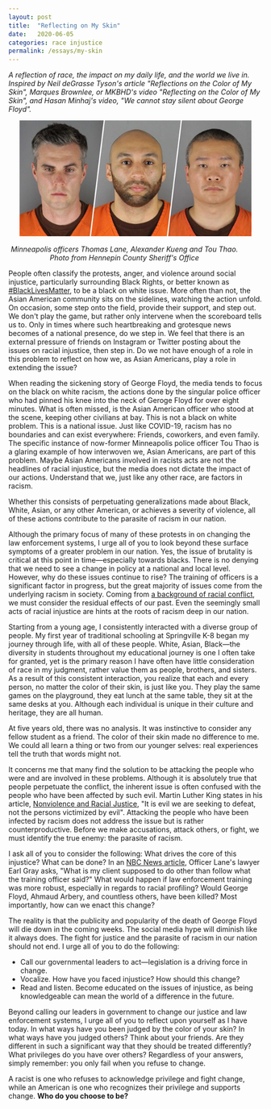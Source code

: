 ```yaml
---
layout: post
title:  "Reflecting on My Skin"
date:   2020-06-05
categories: race injustice
permalink: /essays/my-skin
---
```

*A reflection of race, the impact on my daily life, and the world we live in. Inspired by Neil deGrasse Tyson's article "Reflections on the Color of My Skin", Marques Brownlee, or MKBHD's video "Reflecting on the Color of My Skin", and Hasan Minhaj's video, "We cannot stay silent about George Floyd".*

<div align="center">
  <img width="460" src="/my-skin.png">
</div>

<p style="max-width: 460px;" style="margin: auto;" align="center">
  <em>Minneapolis officers Thomas Lane, Alexander Kueng and Tou Thao. Photo from Hennepin County Sheriff's Office</em>
</p>

People often classify the protests, anger, and violence around social injustice, particularly surrounding Black Rights, or better known as [#BlackLivesMatter](https://twitter.com/hashtag/blacklivesmater?ref_src=twsrc%5Egoogle%7Ctwcamp%5Eserp%7Ctwgr%5Ehashtag), to be a black on white issue. More often than not, the Asian American community sits on the sidelines, watching the action unfold. On occasion, some step onto the field, provide their support, and step out. We don't play the game, but rather only intervene when the scoreboard tells us to. Only in times where such heartbreaking and grotesque news becomes of a national presence, do we step in. We feel that there is an external pressure of friends on Instagram or Twitter posting about the issues on racial injustice, then step in. Do we not have enough of a role in this problem to reflect on how we, as Asian Americans, play a role in extending the issue?

When reading the sickening story of George Floyd, the media tends to focus on the black on white racism, the actions done by the singular police officer who had pinned his knee into the neck of Geroge Floyd for over eight minutes. What is often missed, is the Asian American officer who stood at the scene, keeping other civilians at bay. This is not a black on white problem. This is a national issue. Just like COVID-19, racism has no boundaries and can exist everywhere: Friends, coworkers, and even family. The specific instance of now-former Minneapolis police officer Tou Thao is a glaring example of how interwoven we, Asian Americans, are part of this problem. Maybe Asian Americans involved in racists acts are not the headlines of racial injustice, but the media does not dictate the impact of our actions. Understand that we, just like any other race, are factors in racism. 

Whether this consists of perpetuating generalizations made about Black, White, Asian, or any other American, or achieves a severity of violence, all of these actions contribute to the parasite of racism in our nation. 

Although the primary focus of many of these protests in on changing the law enforcement systems, I urge all of you to look beyond these surface symptoms of a greater problem in our nation. Yes, the issue of brutality is critical at this point in time—especially towards blacks. There is no denying that we need to see a change in policy at a national and local level. However, why do these issues continue to rise? The training of officers is a significant factor in progress, but the great majority of issues come from the underlying racism in society. Coming from [a background of racial conflict](https://en.wikipedia.org/wiki/Racism_in_the_United_States), we must consider the residual effects of our past. Even the seemingly small acts of racial injustice are hints at the roots of racism deep in our nation.

Starting from a young age, I consistently interacted with a diverse group of people. My first year of traditional schooling at Springville K-8 began my journey through life, with all of these people. White, Asian, Black—the diversity in students throughout my educational journey is one I often take for granted, yet is the primary reason I have often have little consideration of race in my judgment, rather value them as people, brothers, and sisters. As a result of this consistent interaction, you realize that each and every person, no matter the color of their skin, is just like you. They play the same games on the playground, they eat lunch at the same table, they sit at the same desks at you. Although each individual is unique in their culture and heritage, they are all human. 

At five years old, there was no analysis. It was instinctive to consider any fellow student as a friend. The color of their skin made no difference to me. We could all learn a thing or two from our younger selves: real experiences tell the truth that words might not.

It concerns me that many find the solution to be attacking the people who were and are involved in these problems. Although it is absolutely true that people perpetuate the conflict, the inherent issue is often confused with the people who have been affected by such evil. Martin Luther King states in his article, [Nonviolence and Racial Justice](https://kinginstitute.stanford.edu/king-papers/documents/nonviolence-and-racial-justice), "It is evil we are seeking to defeat, not the persons victimized by evil". Attacking the people who have been infected by racism does not address the issue but is rather counterproductive. Before we make accusations, attack others, or fight, we must identify the true enemy: the parasite of racism.

I ask all of you to consider the following: What drives the core of this injustice? What can be done?  In an [NBC News article](https://www.nbcnews.com/news/us-news/ex-minneapolis-cop-told-other-officers-you-shouldn-t-do-n1225136), Officer Lane's lawyer Earl Gray asks, "What is my client supposed to do other than follow what the training officer said?" What would happen if law enforcement training was more robust, especially in regards to racial profiling? Would George Floyd, Ahmaud Arbery, and countless others, have been killed?  Most importantly, how can we enact this change?

The reality is that the publicity and popularity of the death of George Floyd will die down in the coming weeks. The social media hype will diminish like it always does. The fight for justice and the parasite of racism in our nation should not end. I urge all of you to do the following:

- Call our governmental leaders to act—legislation is a driving force in change.
- Vocalize. How have you faced injustice? How should this change?
- Read and listen. Become educated on the issues of injustice, as being knowledgeable can mean the world of a difference in the future.

Beyond calling our leaders in government to change our justice and law enforcement systems, I urge all of you to reflect upon yourself as I have today. In what ways have you been judged by the color of your skin? In what ways have you judged others? Think about your friends. Are they different in such a significant way that they should be treated differently? What privileges do you have over others? Regardless of your answers, simply remember: you only fail when you refuse to change. 

A racist is one who refuses to acknowledge privilege and fight change, while an American is one who recognizes their privilege and supports change. **Who do you choose to be?**
